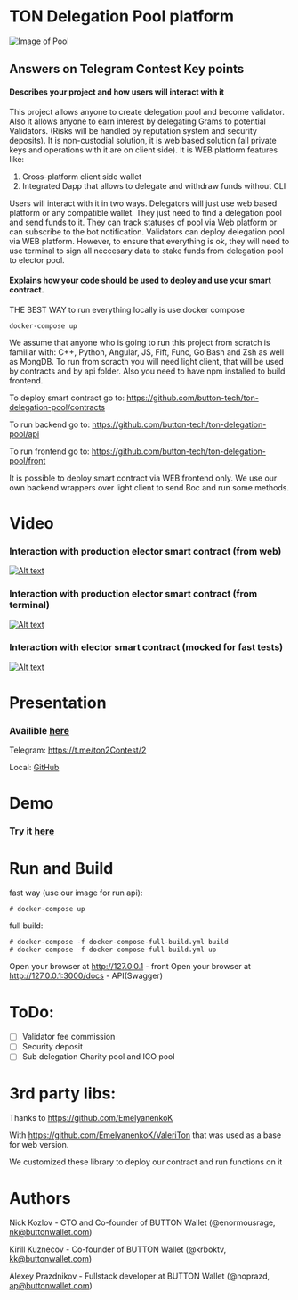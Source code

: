 # TON Delegation Pool platform
![Image of Pool](https://github.com/button-tech/ton-delegation-pool/raw/master/docs/delegation.png)


## Answers on Telegram Contest Key points

#### Describes your project and how users will interact with it 

This project allows anyone to create delegation pool and become validator. Also it allows anyone to earn interest by delegating Grams to potential Validators. (Risks will be handled by reputation system and security deposits). It is non-custodial solution, it is web based solution (all private keys and operations with it are on client side). 
 It is WEB platform features like:
 1. Cross-platform client side wallet
 2. Integrated Dapp that allows to delegate and withdraw funds without CLI

Users will interact with it in two ways. Delegators will just use web based platform or any compatible wallet. They just need to find a delegation pool and send funds to it. They can track statuses of pool via Web platform or can subscribe to the bot notification. Validators can deploy delegation pool via WEB platform. However, to ensure that everything is ok, they will need to use terminal to sign all neccesary data to stake funds from delegation pool to elector pool.

#### Explains how your code should be used to deploy and use your smart contract.


THE BEST WAY to run everything locally is use docker compose

```
docker-compose up
```

We assume that anyone who is going to run this project from scratch is familiar with: C++, Python, Angular, JS, Fift, Func, Go Bash and Zsh as well as MongDB. To run from scracth you will need light client, that will be used by contracts and by api folder. Also you need to have npm installed to build frontend.

To deploy smart contract go to: https://github.com/button-tech/ton-delegation-pool/contracts 

To run backend go to: https://github.com/button-tech/ton-delegation-pool/api

To run frontend go to: https://github.com/button-tech/ton-delegation-pool/front

It is possible to deploy smart contract via WEB frontend only. We use our own backend wrappers over light client to send Boc and run some methods.

# Video 
### Interaction with production elector smart contract (from web)
[![Alt text](https://img.youtube.com/vi/AKCNmtSnO6E/0.jpg)](https://www.youtube.com/watch?v=AKCNmtSnO6E)
### Interaction with production elector smart contract (from terminal) 
[![Alt text](https://img.youtube.com/vi/gZh2N2zzxHg/0.jpg)](https://www.youtube.com/watch?v=gZh2N2zzxHg)
### Interaction with elector smart contract (mocked for fast tests)
[![Alt text](https://img.youtube.com/vi/y9RfvadfX2c/0.jpg)](https://www.youtube.com/watch?v=y9RfvadfX2c)

# Presentation

### Availible [here](https://t.me/ton2Contest/2)

Telegram: https://t.me/ton2Contest/2

Local: [GitHub](https://github.com/button-tech/ton-delegation-pool/raw/master/docs/Delegation_dapp.pdf)

# Demo
### Try it [here](https://contest.buttonwallet.com) 


# Run and Build

fast way (use our image for run api):
```
# docker-compose up
```

full build:
```
# docker-compose -f docker-compose-full-build.yml build
# docker-compose -f docker-compose-full-build.yml up
```

Open your browser at http://127.0.0.1 - front
Open your browser at http://127.0.0.1:3000/docs - API(Swagger)

# ToDo:

- [ ] Validator fee commission
- [ ] Security deposit
- [ ] Sub delegation Charity pool and ICO pool

# 3rd party libs:

Thanks to https://github.com/EmelyanenkoK

With https://github.com/EmelyanenkoK/ValeriTon that was used as a base for web version.

We customized these library to deploy our contract and run functions on it


# Authors 

Nick Kozlov - CTO and Co-founder of BUTTON Wallet (@enormousrage, nk@buttonwallet.com)

Kirill Kuznecov - Co-founder of BUTTON Wallet (@krboktv, kk@buttonwallet.com)

Alexey Prazdnikov - Fullstack developer at BUTTON Wallet (@noprazd, ap@buttonwallet.com)


